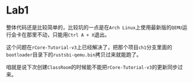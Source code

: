 # Lab1

整体代码还是比较简单的，比较坑的一点是在`Arch Linux`上使用最新版的`QEMU`运行会卡在那里不动，只能用`Ctrl A + X`退出。

这个问题在`rCore-Tutorial-v3`上已经解决了，把那个项目`ch1`分支里面的`bootloader`目录下的`rustsbi-qemu.bin`拷贝过来就能跑了。

咱就是说下次创建`ClassRoom`的时候能不能把`rCore-Tutorial-v3`的更新同步过来。
